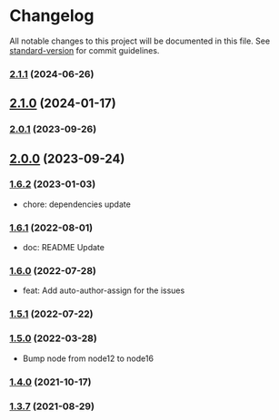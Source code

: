 # Changelog

All notable changes to this project will be documented in this file. See [standard-version](https://github.com/conventional-changelog/standard-version) for commit guidelines.

### [2.1.1](https://github.com/toshimaru/auto-author-assign/compare/v2.1.0...v2.1.1) (2024-06-26)

## [2.1.0](https://github.com/toshimaru/auto-author-assign/compare/v2.0.1...v2.1.0) (2024-01-17)

### [2.0.1](https://github.com/toshimaru/auto-author-assign/compare/v2.0.0...v2.0.1) (2023-09-26)

## [2.0.0](https://github.com/toshimaru/auto-author-assign/compare/v1.6.2...v2.0.0) (2023-09-24)

### [1.6.2](https://github.com/toshimaru/auto-author-assign/compare/v1.6.1...v1.6.2) (2023-01-03)

- chore: dependencies update

### [1.6.1](https://github.com/toshimaru/auto-author-assign/compare/v1.6.0...v1.6.1) (2022-08-01)

- doc: README Update

### [1.6.0](https://github.com/toshimaru/auto-author-assign/compare/v1.5.1...v1.6.0) (2022-07-28)

- feat: Add auto-author-assign for the issues

### [1.5.1](https://github.com/toshimaru/auto-author-assign/compare/v1.5.0...v1.5.1) (2022-07-22)

### [1.5.0](https://github.com/toshimaru/auto-author-assign/compare/v1.4.0...v1.5.0) (2022-03-28)

- Bump node from node12 to node16

### [1.4.0](https://github.com/toshimaru/auto-author-assign/compare/v1.3.7...v1.4.0) (2021-10-17)

### [1.3.7](https://github.com/toshimaru/auto-author-assign/compare/v1.3.6...v1.3.7) (2021-08-29)
